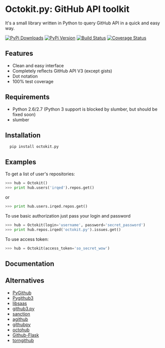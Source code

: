 Octokit.py: GitHub API toolkit
=========================
It's a small library written in Python to query GitHub API in a quick and easy way.

[![PyPi Downloads](https://img.shields.io/pypi/dm/octokit.py.svg)](https://pypi.python.org/pypi/octokit.py/0.1.1)
[![PyPi Version](https://img.shields.io/pypi/v/octokit.py.svg)](https://pypi.python.org/pypi/octokit.py/0.1.1)
[![Build Status](https://img.shields.io/travis/irqed/octokit.py.svg)](https://travis-ci.org/irqed/octokit.py)
[![Coverage Status](https://img.shields.io/coveralls/irqed/octokit.py.svg)](https://coveralls.io/r/irqed/octokit.py?branch=master)

Features
--------
* Clean and easy interface
* Completely reflects GitHub API V3 (except gists)
* Dot notation
* 100% test coverage 


Requirements
--------
* Python 2.6/2.7 (Python 3 support is blocked by slumber, but should be fixed soon)
* slumber

Installation
------------
```
  pip install octokit.py
```

Examples
-------------
To get a list of user's repositories:
```python
>>> hub = Octokit()
>>> print hub.users('irqed').repos.get()
```
or
```python
>>> print hub.users.irqed.repos.get()
```

To use basic authorization just pass your login and password
```python
>>> hub = Octokit(login='username', password='secret_password')
>>> print hub.repos.irqed('octokit.py').issues.get()
```

To use access token:
```python
>>> hub = Octokit(access_token='so_secret_wow')
```

Documentation
-------------

Alternatives
-------------
* [PyGithub](https://github.com/jacquev6/PyGithub)
* [Pygithub3](https://github.com/copitux/python-github3)
* [libsaas](https://github.com/ducksboard/libsaas)
* [github3.py](https://github.com/sigmavirus24/github3.py)
* [sanction](https://github.com/demianbrecht/sanction)
* [agithub](https://github.com/jpaugh/agithub)
* [githubpy](https://github.com/michaelliao/githubpy)
* [octohub](https://github.com/turnkeylinux/octohub)
* [Github-Flask](http://github-flask.readthedocs.org/)
* [torngithub](https://github.com/jkeylu/torngithub)
